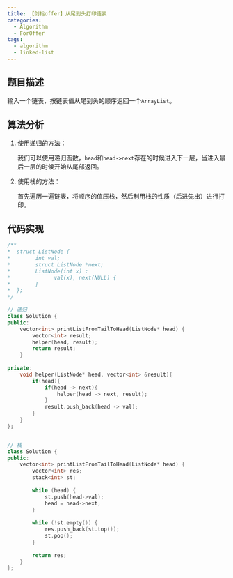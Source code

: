```yaml
---
title: 【剑指offer】从尾到头打印链表
categories:
  - Algorithm
  - ForOffer
tags:
  - algorithm
  - linked-list
---
```


## 题目描述

输入一个链表，按链表值从尾到头的顺序返回一个`ArrayList`。



## 算法分析

1. 使用递归的方法：

   我们可以使用递归函数，`head`和`head->next`存在的时候进入下一层，当进入最后一层的时候开始从尾部返回。

2. 使用栈的方法：

   首先遍历一遍链表，将顺序的值压栈，然后利用栈的性质（后进先出）进行打印。



## 代码实现

~~~cpp
/**
*  struct ListNode {
*        int val;
*        struct ListNode *next;
*        ListNode(int x) :
*              val(x), next(NULL) {
*        }
*  };
*/

// 递归
class Solution {
public:
    vector<int> printListFromTailToHead(ListNode* head) {
		vector<int> result;
        helper(head, result);
        return result;
    }
    
private:
    void helper(ListNode* head, vector<int> &result){
        if(head){
            if(head -> next){
                helper(head -> next, result);
            }
            result.push_back(head -> val);
        }
    }
};


// 栈
class Solution {
public:
    vector<int> printListFromTailToHead(ListNode* head) {
        vector<int> res;
        stack<int> st;
        
        while (head) {
            st.push(head->val);
            head = head->next;
        }
        
        while (!st.empty()) {
            res.push_back(st.top());
            st.pop();
        }
        
        return res;
    }
};
~~~





